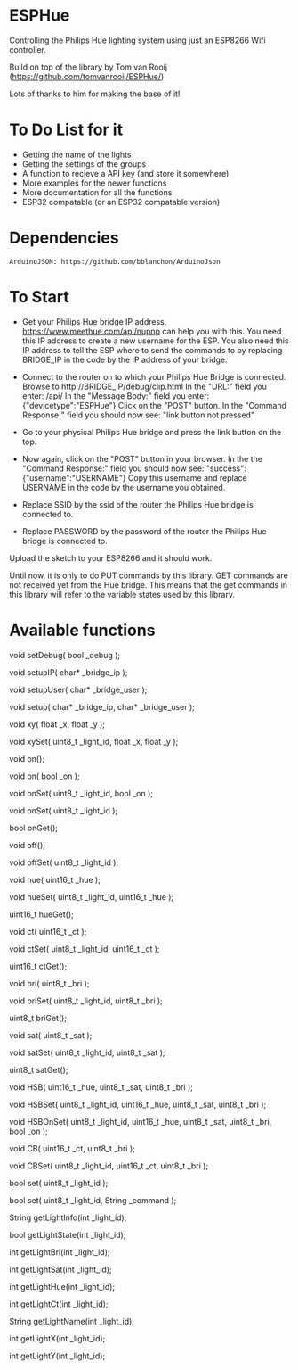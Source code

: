 # ESPHue
Controlling the Philips Hue lighting system using just an ESP8266 Wifi controller.

Build on top of the library by Tom van Rooij (https://github.com/tomvanrooij/ESPHue/)

Lots of thanks to him for making the base of it!

# To Do List for it
 - Getting the name of the lights
 - Getting the settings of the groups
 - A function to recieve a API key (and store it somewhere)
 - More examples for the newer functions
 - More documentation for all the functions
 - ESP32 compatable (or an ESP32 compatable version)

# Dependencies

	ArduinoJSON: https://github.com/bblanchon/ArduinoJson
 
# To Start

- Get your Philips Hue bridge IP address. https://www.meethue.com/api/nupnp can help you with this. 
You need this IP address to create a new username for the ESP. 
You also need this IP address to tell the ESP where to send the commands to by replacing BRIDGE_IP in the code by the IP address of your bridge.
- Connect to the router on to which your Philips Hue Bridge is connected. Browse to http://BRIDGE_IP/debug/clip.html
In the "URL:" field you enter: /api/
In the "Message Body:" field you enter: {"devicetype":"ESPHue"}
Click on the "POST" button.
In the "Command Response:" field you should now see: "link button not pressed"
- Go to your physical Philips Hue bridge and press the link button on the top.
- Now again, click on the "POST" button in your browser.
In the the "Command Response:" field you should now see: "success":{"username":"USERNAME"}
Copy this username and replace USERNAME in the code by the username you obtained.

- Replace SSID by the ssid of the router the Philips Hue bridge is connected to.
- Replace PASSWORD by the password of the router the Philips Hue bridge is connected to.

Upload the sketch to your ESP8266 and it should work.

Until now, it is only to do PUT commands by this library. GET commands are not received yet from the Hue bridge. This means that the get commands in this library will refer to the variable states used by this library.

# Available functions
void setDebug( bool _debug );

void setupIP( char* _bridge_ip );

void setupUser( char* _bridge_user );

void setup( char* _bridge_ip, char* _bridge_user );
		
void xy( float _x, float _y );

void xySet( uint8_t _light_id, float _x, float _y );

void on();

void on( bool _on );

void onSet( uint8_t _light_id, bool _on );

void onSet( uint8_t _light_id );

bool onGet();

void off();

void offSet( uint8_t _light_id );

void hue( uint16_t _hue );

void hueSet( uint8_t _light_id, uint16_t _hue );

uint16_t hueGet();

void ct( uint16_t _ct );

void ctSet( uint8_t _light_id, uint16_t _ct );

uint16_t ctGet();

void bri( uint8_t _bri );

void briSet( uint8_t _light_id, uint8_t _bri );

uint8_t briGet();

void sat( uint8_t _sat );

void satSet( uint8_t _light_id, uint8_t _sat );

uint8_t satGet();

void HSB( uint16_t _hue, uint8_t _sat, uint8_t _bri );

void HSBSet( uint8_t _light_id, uint16_t _hue, uint8_t _sat, uint8_t _bri );

void HSBOnSet( uint8_t _light_id, uint16_t _hue, uint8_t _sat, uint8_t _bri, bool _on );

void CB( uint16_t _ct, uint8_t _bri );

void CBSet( uint8_t _light_id, uint16_t _ct, uint8_t _bri );

bool set( uint8_t _light_id );

bool set( uint8_t _light_id, String _command );

String getLightInfo(int _light_id);

bool getLightState(int _light_id);

int getLightBri(int _light_id);

int getLightSat(int _light_id);

int getLightHue(int _light_id);

int getLightCt(int _light_id);

String getLightName(int _light_id);

int getLightX(int _light_id);

int getLightY(int _light_id);
